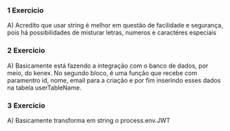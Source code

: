 ### 1 Exercicio

A) Acredito que usar string é melhor em questão de facilidade e 
segurança, pois há possibilidades de misturar letras, numeros e 
caractéres especiais
### 2 Exercicio

A) Basicamente está fazendo a integração com o banco de dados,
por meio, do kenex. No segundo bloco, é uma função que recebe com
paramentro id, nome, email para a criação e por fim inserindo esses
dados na tabela userTableName.

### 3 Exercicio
A) Basicamente transforma em string o process.env.JWT
